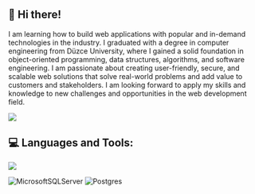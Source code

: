 ## 💫 Hi there!
I am learning how to build web applications with popular and in-demand technologies in the industry. I graduated with a degree in computer engineering from Düzce University, where I gained a solid foundation in object-oriented programming, data structures, algorithms, and software engineering. I am passionate about creating user-friendly, secure, and scalable web solutions that solve real-world problems and add value to customers and stakeholders. I am looking forward to apply my skills and knowledge to new challenges and opportunities in the web development field.
<p align="left">
  <a href="https://www.linkedin.com/in/ersinkaya4/" target="_blank">
    <img src="https://skillicons.dev/icons?i=linkedin" />
  </a>
</p>

## 💻 Languages and Tools:
<p align="left">
  <a href="https://skillicons.dev">
    <img src="https://skillicons.dev/icons?i=git,postman,dotnet,cs,html,css,sass,js,ts,react,bootstrap,tailwind" />
  </a>

   ![MicrosoftSQLServer](https://img.shields.io/badge/Microsoft%20SQL%20Server-CC2927?style=for-the-badge&logo=microsoft%20sql%20server&logoColor=white) 
   ![Postgres](https://img.shields.io/badge/postgres-%23316192.svg?style=for-the-badge&logo=postgresql&logoColor=white) 
</p>

<!--
## 📊 GitHub Stats:
<div align="center">
  <img src="https://github-readme-streak-stats.herokuapp.com/?user=ersin-kaya&theme=swift&hide_border=true" height="193" alt="languages graph"  />
  <img src="https://github-readme-stats.vercel.app/api/top-langs/?username=ersin-kaya&theme=swift&hide_border=true&include_all_commits=false&count_private=false&layout=compact" height="193" alt="streak graph"  />  
</div>
-->
